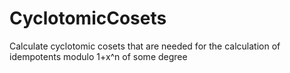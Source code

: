 CyclotomicCosets
================

Calculate cyclotomic cosets that are needed for the calculation of idempotents modulo 1+x^n of some degree
